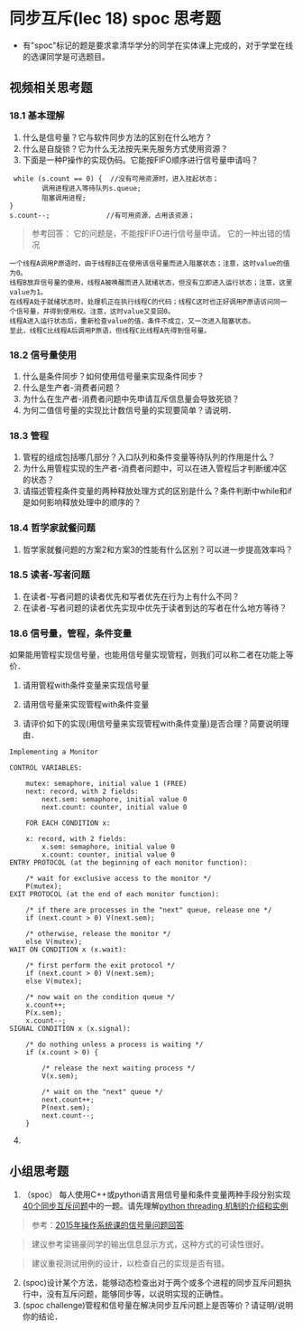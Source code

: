 # 同步互斥(lec 18) spoc 思考题

- 有"spoc"标记的题是要求拿清华学分的同学在实体课上完成的，对于学堂在线的选课同学是可选题目。

## 视频相关思考题

### 18.1 基本理解
1. 什么是信号量？它与软件同步方法的区别在什么地方？
2. 什么是自旋锁？它为什么无法按先来先服务方式使用资源？
3. 下面是一种P操作的实现伪码。它能按FIFO顺序进行信号量申请吗？
```
 while (s.count == 0) {  //没有可用资源时，进入挂起状态；
        调用进程进入等待队列s.queue;
        阻塞调用进程;
}
s.count--;              //有可用资源，占用该资源； 
```

> 参考回答： 它的问题是，不能按FIFO进行信号量申请。
> 它的一种出错的情况
```
一个线程A调用P原语时，由于线程B正在使用该信号量而进入阻塞状态；注意，这时value的值为0。
线程B放弃信号量的使用，线程A被唤醒而进入就绪状态，但没有立即进入运行状态；注意，这里value为1。
在线程A处于就绪状态时，处理机正在执行线程C的代码；线程C这时也正好调用P原语访问同一个信号量，并得到使用权。注意，这时value又变回0。
线程A进入运行状态后，重新检查value的值，条件不成立，又一次进入阻塞状态。
至此，线程C比线程A后调用P原语，但线程C比线程A先得到信号量。
```

### 18.2 信号量使用

1. 什么是条件同步？如何使用信号量来实现条件同步？
2. 什么是生产者-消费者问题？
3. 为什么在生产者-消费者问题中先申请互斥信息量会导致死锁？
4. 为何二值信号量的实现比计数信号量的实现要简单？请说明．

### 18.3 管程

1. 管程的组成包括哪几部分？入口队列和条件变量等待队列的作用是什么？
2. 为什么用管程实现的生产者-消费者问题中，可以在进入管程后才判断缓冲区的状态？
3. 请描述管程条件变量的两种释放处理方式的区别是什么？条件判断中while和if是如何影响释放处理中的顺序的？

### 18.4 哲学家就餐问题

1. 哲学家就餐问题的方案2和方案3的性能有什么区别？可以进一步提高效率吗？

### 18.5 读者-写者问题

1. 在读者-写者问题的读者优先和写者优先在行为上有什么不同？
2. 在读者-写者问题的读者优先实现中优先于读者到达的写者在什么地方等待？


### 18.6 信号量，管程，条件变量 

如果能用管程实现信号量，也能用信号量实现管程，则我们可以称二者在功能上等价．

1. 请用管程with条件变量来实现信号量

2. 请用信号量来实现管程with条件变量

3. 请评价如下的实现(用信号量来实现管程with条件变量)是否合理？简要说明理由．

```
Implementing a Monitor

CONTROL VARIABLES:

	mutex: semaphore, initial value 1 (FREE)
	next: record, with 2 fields:
		next.sem: semaphore, initial value 0
		next.count: counter, initial value 0

	FOR EACH CONDITION x:
	
	x: record, with 2 fields:
		x.sem: semaphore, initial value 0
		x.count: counter, initial value 0
ENTRY PROTOCOL (at the beginning of each monitor function):

	/* wait for exclusive access to the monitor */
	P(mutex);
EXIT PROTOCOL (at the end of each monitor function):

	/* if there are processes in the "next" queue, release one */
	if (next.count > 0) V(next.sem);

	/* otherwise, release the monitor */
	else V(mutex);
WAIT ON CONDITION x (x.wait):

	/* first perform the exit protocol */
	if (next.count > 0) V(next.sem);
	else V(mutex);

	/* now wait on the condition queue */
	x.count++;
	P(x.sem);
	x.count--;
SIGNAL CONDITION x (x.signal):

	/* do nothing unless a process is waiting */
	if (x.count > 0) {

		/* release the next waiting process */
		V(x.sem);

		/* wait on the "next" queue */
		next.count++;
		P(next.sem);
		next.count--;
	}
```


4. 

## 小组思考题

1. （spoc） 每人使用C++或python语言用信号量和条件变量两种手段分别实现[40个同步互斥问题](07-2-spoc-pv-problems.md)中的一题。请先理解[python threading 机制的介绍和实例](https://github.com/chyyuu/ucore_lab/tree/master/related_info/lab7/semaphore_condition)

 > 参考：[2015年操作系统课的信号量问题回答](https://piazza.com/class/i5j09fnsl7k5x0?cid=391)
 
 > 建议参考梁锡豪同学的输出信息显示方式，这种方式的可读性很好。
 
 > 建议重视测试用例的设计，以检查自己的实现是否有错。

2. (spoc)设计某个方法，能够动态检查出对于两个或多个进程的同步互斥问题执行中，没有互斥问题，能够同步等，以说明实现的正确性。
3. (spoc challenge)管程和信号量在解决同步互斥问题上是否等价？请证明/说明你的结论．
